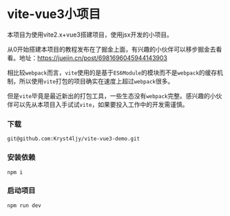 # vite-vue3小项目

本项目为使用vite2.x+vue3搭建项目，使用jsx开发的小项目。

从0开始搭建本项目的教程发布在了掘金上面，有兴趣的小伙伴可以移步掘金去看看。地址：https://juejin.cn/post/6981696045944143903

相比较`webpack`而言，`vite`使用的是基于`ES6Module`的模块而不是`webpack`的缓存机制，所以使用`vite`打包的项目确实在速度上超过`webpack`很多。

但是`vite`毕竟是最近新出的打包工具，一些生态没有`webpack`完整。感兴趣的小伙伴可以先从本项目入手试试`vite`，如果要投入工作中的开发需谨慎。

### 下载

```
git@github.com:Kryst4ljy/vite-vue3-demo.git
```

### 安装依赖

```
npm i
```

### 启动项目
```
npm run dev
```
